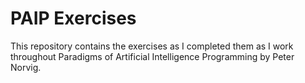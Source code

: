 # PAIP Exercises
This repository contains the exercises as I completed them as I work throughout Paradigms of Artificial Intelligence Programming by Peter Norvig.
